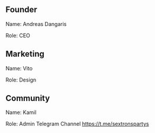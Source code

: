 ## Founder

Name: Andreas Dangaris

Role: CEO

## Marketing

Name: Vito

Role: Design

## Community

Name: Kamil

Role: Admin Telegram Channel
https://t.me/sextronspartys
